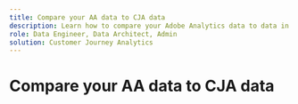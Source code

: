 ```yaml
---
title: Compare your AA data to CJA data
description: Learn how to compare your Adobe Analytics data to data in Customer Journey Analytics
role: Data Engineer, Data Architect, Admin
solution: Customer Journey Analytics
---
```


# Compare your AA data to CJA data

